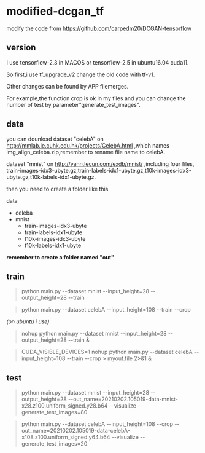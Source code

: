 # modified-dcgan_tf
modify the code from https://github.com/carpedm20/DCGAN-tensorflow


## version
I use tensorflow-2.3 in MACOS or tensorflow-2.5 in ubuntu16.04 cuda11.

So first,i use tf_upgrade_v2 change the old code with tf-v1.

Other changes can be found by APP filemerges.

For example,the function crop is ok in my files and you can change the number of test by parameter"generate_test_images".
## data

you can dounload dataset "celebA" on http://mmlab.ie.cuhk.edu.hk/projects/CelebA.html ,which names img_align_celeba.zip,remember to rename file name to celebA.

dataset "mnist" on http://yann.lecun.com/exdb/mnist/ ,including four files, train-images-idx3-ubyte.gz,train-labels-idx1-ubyte.gz,t10k-images-idx3-ubyte.gz,t10k-labels-idx1-ubyte.gz.

then you need to create a folder like this 

data
- celeba
- mnist
  - train-images-idx3-ubyte
  - train-labels-idx1-ubyte
  - t10k-images-idx3-ubyte
  - t10k-labels-idx1-ubyte


**remember to create a folder named "out"**
## train
>python main.py --dataset mnist --input_height=28 --output_height=28 --train

>python main.py --dataset celebA --input_height=108 --train --crop

*(on ubuntu i use)*
>nohup python main.py --dataset mnist --input_height=28 --output_height=28 --train &

>CUDA_VISIBLE_DEVICES=1 nohup python main.py --dataset celebA --input_height=108 --train --crop > myout.file 2>&1 &
## test
>python main.py --dataset mnist --input_height=28 --output_height=28 --out_name=20210202.105019-data-mnist-x28.z100.uniform_signed.y28.b64 --visualize --generate_test_images=80

>python main.py --dataset celebA --input_height=108 --crop --out_name=20210202.105019-data-celebA-x108.z100.uniform_signed.y64.b64 --visualize --generate_test_images=20











